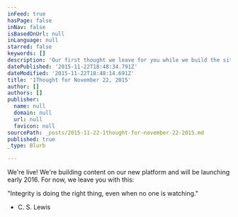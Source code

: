 ```yaml
---
inFeed: true
hasPage: false
inNav: false
isBasedOnUrl: null
inLanguage: null
starred: false
keywords: []
description: 'Our first thought we leave for you while we build the site!'
datePublished: '2015-11-22T18:48:34.791Z'
dateModified: '2015-11-22T18:48:14.691Z'
title: '1Thought for November 22, 2015'
author: []
authors: []
publisher:
  name: null
  domain: null
  url: null
  favicon: null
sourcePath: _posts/2015-11-22-1thought-for-november-22-2015.md
published: true
_type: Blurb

---
```

We're live! We're building content on our new platform and will be launching early 2016\. For now, we leave you with this:

"Integrity is doing the right thing, even when no one is watching."

- C. S. Lewis